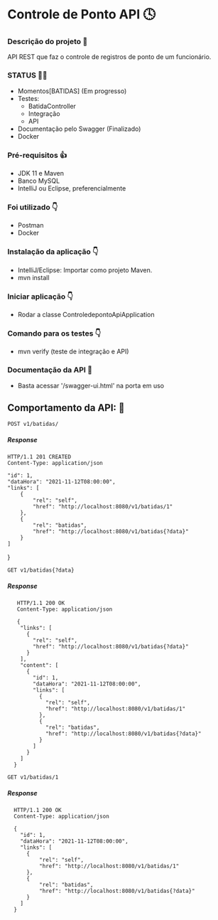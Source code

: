 # Controle de Ponto API :clock4:

### Descrição do projeto :seedling:

API REST que faz o controle de registros de ponto de um funcionário.

### STATUS :technologist:
- Momentos[BATIDAS] (Em progresso)
- Testes:
    - BatidaController
    - Integração
    - API
- Documentação pelo Swagger (Finalizado)
- Docker

### Pré-requisitos :thumbsup:

- JDK 11 e Maven
- Banco MySQL
- IntelliJ ou Eclipse, preferencialmente

### Foi utilizado :point_down:

- Postman
- Docker

### Instalação da aplicação :point_down:

- IntelliJ/Eclipse: Importar como projeto Maven.
- mvn install

### Iniciar aplicação :point_down:

- Rodar a classe ControledepontoApiApplication

### Comando para os testes :point_down:

- mvn verify (teste de integração e API)

### Documentação da API :speech_balloon:

- Basta acessar '/swagger-ui.html' na porta em uso

## Comportamento da API: :anger:

`POST v1/batidas/`

##### Response

    HTTP/1.1 201 CREATED
    Content-Type: application/json

    "id": 1,
    "dataHora": "2021-11-12T08:00:00",
    "links": [
        {
            "rel": "self",
            "href": "http://localhost:8080/v1/batidas/1"
        },
        {
            "rel": "batidas",
            "href": "http://localhost:8080/v1/batidas{?data}"
        }
    ]
}

`GET v1/batidas{?data}`

##### Response

       HTTP/1.1 200 OK
       Content-Type: application/json
         
       {
        "links": [
          {
            "rel": "self",
            "href": "http://localhost:8080/v1/batidas{?data}"
          }
        ],
        "content": [
          {
            "id": 1,
            "dataHora": "2021-11-12T08:00:00",
            "links": [
              {
                "rel": "self",
                "href": "http://localhost:8080/v1/batidas/1"
              },
              {
                "rel": "batidas",
                "href": "http://localhost:8080/v1/batidas{?data}"
              }
            ]
          }
        ]
      }       


`GET v1/batidas/1`

##### Response

      HTTP/1.1 200 OK
      Content-Type: application/json
      
      {
        "id": 1,
        "dataHora": "2021-11-12T08:00:00",
        "links": [
          {
              "rel": "self",
              "href": "http://localhost:8080/v1/batidas/1"
          },
          {
              "rel": "batidas",
              "href": "http://localhost:8080/v1/batidas{?data}"
          }
        ]
      }
     
    
    
